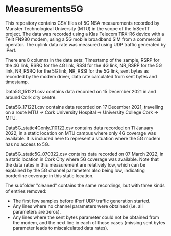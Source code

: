 # Measurements5G
This repository contains CSV files of 5G NSA measurements recorded by Munster Technological University (MTU) in the scope of the InSecTT project. The data was recorded using a Klas Telecom TRX-R6 device with a Telit FN980 modem, using a 5G mobile broadband SIM from a commercial operator. The uplink data rate was measured using UDP traffic generated by iPerf.

There are 8 columns in the data sets: Timestamp of the sample, RSRP for the 4G link, RSRQ for the 4G link, RSSI for the 4G link, NR_RSRP for the 5G link, NR_RSRQ for the 5G link, NR_RSSI for the 5G link, sent bytes as recorded by the modem driver, data rate calculated from sent bytes and timestamp.

Data5G_151221.csv contains data recorded on 15 December 2021 in and around Cork city centre.

Data5G_171221.csv contains data recorded on 17 December 2021, travelling on a route MTU -> Cork University Hospital -> University College Cork -> MTU.

Data5G_static4Gonly_110122.csv contains data recorded on 11 January 2022, in a static location on MTU campus where only 4G coverage was available.
It is included here to represent a situation where the 5G modem has no access to 5G.

Data5G_static5G_070322.csv contains data recorded on 07 March 2022, in a static location in Cork City where 5G coverage was available.
Note that the data rates in this measurement are relatively low, which can be explained by the 5G channel parameters also being low, indicating borderline coverage in this static location.

The subfolder "cleaned" contains the same recordings, but with three kinds of entries removed:
- The first few samples before iPerf UDP traffic generation started.
- Any lines where no channel parameters were obtained (i.e. all parameters are zeros).
- Any lines where the sent bytes parameter could not be obtained from the modem, and the next line in each of those cases (missing sent bytes parameter leads to miscalculated data rates).
